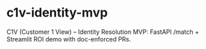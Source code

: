 # c1v-identity-mvp
C1V (Customer 1 View) – Identity Resolution MVP: FastAPI /match + Streamlit ROI demo with doc-enforced PRs.
